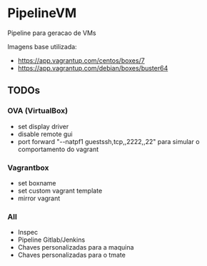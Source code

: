 # PipelineVM

Pipeline para geracao de VMs

Imagens base utilizada:

- https://app.vagrantup.com/centos/boxes/7
- https://app.vagrantup.com/debian/boxes/buster64

## TODOs

### OVA (VirtualBox)

- set display driver
- disable remote gui 
- port forward "--natpf1 guestssh,tcp,,2222,,22" para simular o comportamento do vagrant

### Vagrantbox

- set boxname
- set custom vagrant template
- mirror vagrant

### All

- Inspec
- Pipeline Gitlab/Jenkins
- Chaves personalizadas para a maquina
- Chaves personalizadas para o tmate